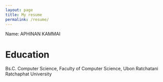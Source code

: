 ```yaml
---
layout: page
title: My resume
permalink: /resume/
---
```


Name: APHINAN KAMMAI

# Education
Bs.C. Computer Science, Faculty of Computer Science, Ubon Ratchatani Ratchaphat University
